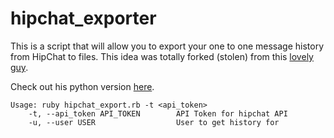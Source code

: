 # hipchat_exporter

This is a script that will allow you to export your one to one message history from HipChat to files.
This idea was totally forked (stolen) from this [lovely guy](https://github.com/amikeal).

Check out his python version [here](https://github.com/amikeal/hipchat_export).

```
Usage: ruby hipchat_export.rb -t <api_token>
    -t, --api_token API_TOKEN        API Token for hipchat API
    -u, --user USER                  User to get history for
```
